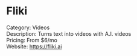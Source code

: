 # Fliki

Category: Videos  
Description: Turns text into videos with A.I. videos  
Pricing: From $6/mo  
Website: https://fliki.ai
